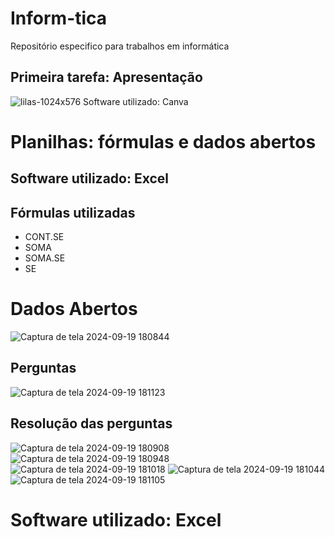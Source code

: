 # Inform-tica
Repositório especifico para trabalhos em informática
## Primeira tarefa: Apresentação
![lilas-1024x576](https://github.com/user-attachments/assets/62c852e1-43fc-43e5-a8ab-a622fc34b310)
Software utilizado: Canva 

# Planilhas: fórmulas e dados abertos
## Software utilizado: Excel
## Fórmulas utilizadas
- CONT.SE
- SOMA
- SOMA.SE
- SE

# Dados Abertos 
![Captura de tela 2024-09-19 180844](https://github.com/user-attachments/assets/2792dea7-3089-4182-826e-c5d76418a98f)
## Perguntas 
![Captura de tela 2024-09-19 181123](https://github.com/user-attachments/assets/6a54a320-2002-4329-83ce-4d43e8bbbe18)
## Resolução das perguntas
![Captura de tela 2024-09-19 180908](https://github.com/user-attachments/assets/5aa805ba-ff69-4da4-a67b-9b69f4bb4f2b)
![Captura de tela 2024-09-19 180948](https://github.com/user-attachments/assets/a5c9fe21-998a-40f0-b3e9-bd46f934ae3c)
![Captura de tela 2024-09-19 181018](https://github.com/user-attachments/assets/2ff7f727-0fd6-4072-ba81-326fe2a9927a)
![Captura de tela 2024-09-19 181044](https://github.com/user-attachments/assets/8039b894-7d5c-4dc2-99b5-3d304615fdd4)
![Captura de tela 2024-09-19 181105](https://github.com/user-attachments/assets/8c1d9ae3-d310-444b-aed9-0aa1fff05f67)

# Software utilizado: Excel




